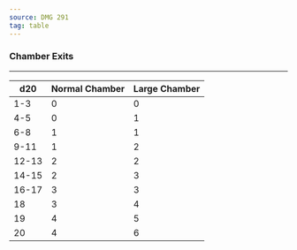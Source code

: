 ```yaml
---
source: DMG 291
tag: table
---
```


### Chamber Exits
---
|d20|Normal Chamber|Large Chamber|
|----|-------|-------|
|1-3|0|0|
|4-5|0|1|
|6-8|1|1|
|9-11|1|2|
|12-13|2|2|
|14-15|2|3|
|16-17|3|3|
|18|3|4|
|19|4|5|
|20|4|6|
